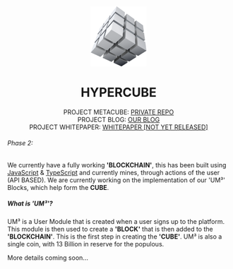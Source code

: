 <p align="center" width="100%">
    <img width="25%" src="src/web/assets/images/metacube_block.png"> 
</p>

<h1 align="center" width="100%">HYPERCUBE</h1>

<p align="center" width="100%">
    PROJECT METACUBE: <a href="https://github.com/MetaTHC/metacube">PRIVATE REPO</a><br>
    PROJECT BLOG: <a href="https://blog.metacubic.org">OUR BLOG</a><br>
    PROJECT WHITEPAPER: <a href="https://metacubic.org/whitepaper">WHITEPAPER [NOT YET RELEASED]</a>
</p>

###### Phase 2:
We currently have a fully working **'BLOCKCHAIN'**, this has been built using [JavaScript]() & [TypeScript]() and currently mines, through
actions of the user (API BASED). We are currently working on the implementation of our 'UM³' Blocks, which help form the **CUBE**.

##### What is 'UM³'?
UM³ is a User Module that is created when a user signs up to the platform. This module is then used to create a **'BLOCK'** that is
then added to the **'BLOCKCHAIN'**. This is the first step in creating the **'CUBE'**. UM³ is also a single coin, with 13 Billion in reserve for the populous.

More details coming soon...
